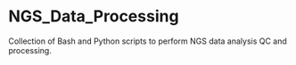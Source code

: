 # NGS_Data_Processing
Collection of Bash and Python scripts to perform NGS data analysis QC and processing.
